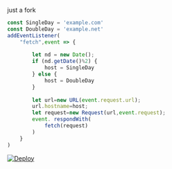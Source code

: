 just a fork

```js
const SingleDay = 'example.com'
const DoubleDay = 'example.net'
addEventListener(
    "fetch",event => {
    
        let nd = new Date();
        if (nd.getDate()%2) {
            host = SingleDay
        } else {
            host = DoubleDay
        }
        
        let url=new URL(event.request.url);
        url.hostname=host;
        let request=new Request(url,event.request);
        event. respondWith(
            fetch(request)
        )
    }
)
```

[![Deploy](https://www.herokucdn.com/deploy/button.png)](https://dashboard.heroku.com/new?template=https://github.com/zswdcx/forks) 

